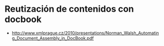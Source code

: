 # Reutización de contenidos con docbook #
  * http://www.xmlprague.cz/2010/presentations/Norman_Walsh_Automating_Document_Assembly_in_DocBook.pdf